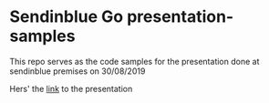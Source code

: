 # Sendinblue Go presentation-samples

This repo serves as the code samples for the presentation done at sendinblue premises on 30/08/2019

Hers' the [link](https://docs.google.com/presentation/d/1gW2mWevJEZNYWezt_rDYUhG7tV2sHKaU8p5sCxSX_ak/edit?usp=sharing) to the presentation
